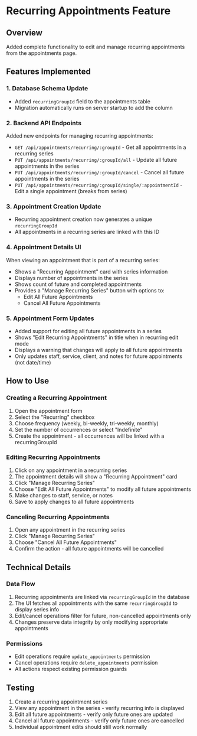 # Recurring Appointments Feature

## Overview
Added complete functionality to edit and manage recurring appointments from the appointments page.

## Features Implemented

### 1. Database Schema Update
- Added `recurringGroupId` field to the appointments table
- Migration automatically runs on server startup to add the column

### 2. Backend API Endpoints
Added new endpoints for managing recurring appointments:

- `GET /api/appointments/recurring/:groupId` - Get all appointments in a recurring series
- `PUT /api/appointments/recurring/:groupId/all` - Update all future appointments in the series  
- `PUT /api/appointments/recurring/:groupId/cancel` - Cancel all future appointments in the series
- `PUT /api/appointments/recurring/:groupId/single/:appointmentId` - Edit a single appointment (breaks from series)

### 3. Appointment Creation Update
- Recurring appointment creation now generates a unique `recurringGroupId`
- All appointments in a recurring series are linked with this ID

### 4. Appointment Details UI
When viewing an appointment that is part of a recurring series:

- Shows a "Recurring Appointment" card with series information
- Displays number of appointments in the series
- Shows count of future and completed appointments
- Provides a "Manage Recurring Series" button with options to:
  - Edit All Future Appointments
  - Cancel All Future Appointments

### 5. Appointment Form Updates
- Added support for editing all future appointments in a series
- Shows "Edit Recurring Appointments" in title when in recurring edit mode
- Displays a warning that changes will apply to all future appointments
- Only updates staff, service, client, and notes for future appointments (not date/time)

## How to Use

### Creating a Recurring Appointment
1. Open the appointment form
2. Select the "Recurring" checkbox
3. Choose frequency (weekly, bi-weekly, tri-weekly, monthly)
4. Set the number of occurrences or select "Indefinite"
5. Create the appointment - all occurrences will be linked with a recurringGroupId

### Editing Recurring Appointments
1. Click on any appointment in a recurring series
2. The appointment details will show a "Recurring Appointment" card
3. Click "Manage Recurring Series"
4. Choose "Edit All Future Appointments" to modify all future appointments
5. Make changes to staff, service, or notes
6. Save to apply changes to all future appointments

### Canceling Recurring Appointments
1. Open any appointment in the recurring series
2. Click "Manage Recurring Series" 
3. Choose "Cancel All Future Appointments"
4. Confirm the action - all future appointments will be cancelled

## Technical Details

### Data Flow
1. Recurring appointments are linked via `recurringGroupId` in the database
2. The UI fetches all appointments with the same `recurringGroupId` to display series info
3. Edit/cancel operations filter for future, non-cancelled appointments only
4. Changes preserve data integrity by only modifying appropriate appointments

### Permissions
- Edit operations require `update_appointments` permission
- Cancel operations require `delete_appointments` permission
- All actions respect existing permission guards

## Testing
1. Create a recurring appointment series
2. View any appointment in the series - verify recurring info is displayed
3. Edit all future appointments - verify only future ones are updated
4. Cancel all future appointments - verify only future ones are cancelled
5. Individual appointment edits should still work normally


